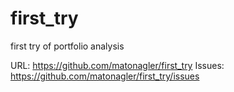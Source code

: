 # first_try
first try of portfolio analysis

URL: https://github.com/matonagler/first_try
Issues: https://github.com/matonagler/first_try/issues
